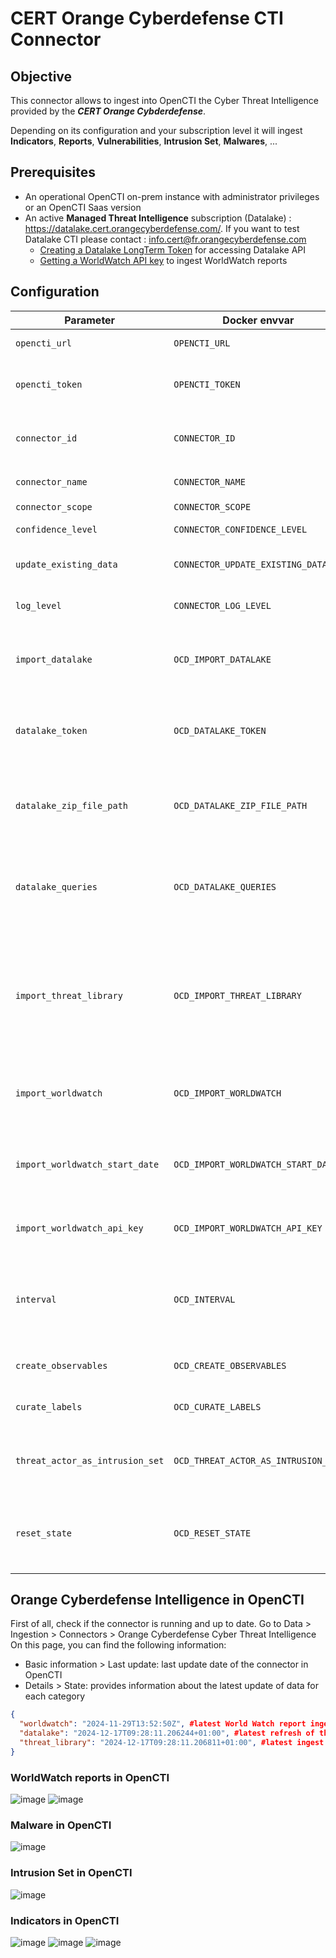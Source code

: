 # CERT Orange Cyberdefense CTI Connector

## Objective

This connector allows to ingest into OpenCTI the Cyber Threat Intelligence provided by the ***CERT Orange Cybderdefense***.

Depending on its configuration and your subscription level it will ingest **Indicators**, **Reports**, **Vulnerabilities**, **Intrusion Set**, **Malwares**, ...

## Prerequisites
- An operational OpenCTI on-prem instance with administrator privileges or an OpenCTI Saas version
- An active **Managed Threat Intelligence** subscription (Datalake) : https://datalake.cert.orangecyberdefense.com/. If you want to test Datalake CTI please contact : info.cert@fr.orangecyberdefense.com 
  - [Creating a Datalake LongTerm Token](https://datalake.cert.orangecyberdefense.com/gui/my-account) for accessing Datalake API
  - [Getting a WorldWatch API key](https://api-ww.cert.orangecyberdefense.com/api/docs) to ingest WorldWatch reports

## Configuration

| Parameter                       | Docker envvar                       | Mandatory | Description                                                                                                                                                                                                                                                     |
|---------------------------------|-------------------------------------|-----------|-----------------------------------------------------------------------------------------------------------------------------------------------------------------------------------------------------------------------------------------------------------------|
| `opencti_url`                   | `OPENCTI_URL`                       | Yes       | The URL of the OpenCTI platform.                                                                                                                                                                                                                                |
| `opencti_token`                 | `OPENCTI_TOKEN`                     | Yes       | The default admin token configured in the OpenCTI platform parameters file.                                                                                                                                                                                     |
| `connector_id`                  | `CONNECTOR_ID`                      | Yes       | A valid arbitrary `UUIDv4` that must be unique for this connector.                                                                                                                                                                                              |
| `connector_name`                | `CONNECTOR_NAME`                    | Yes       | `Orange Cyberdefense Cyber Threat Intelligence`                                                                                                                                                                                                                 |
| `connector_scope`               | `CONNECTOR_SCOPE`                   | Yes       | `ocd`                                                                                                                                                                                                                                                           |
| `confidence_level`              | `CONNECTOR_CONFIDENCE_LEVEL`        | Yes       | Set the confidence level for this data.                                                                                                                                                                                                                         |
| `update_existing_data`          | `CONNECTOR_UPDATE_EXISTING_DATA`    | Yes       | Update data already ingested into the platform.                                                                                                                                                                                                                 |
| `log_level`                     | `CONNECTOR_LOG_LEVEL`               | No        | Log output for the connector. Defaults to `INFO`.                                                                                                                                                                                                               |
| `import_datalake`               | `OCD_IMPORT_DATALAKE`               | Yes       | Set if you want to ingest indicators collections from the Datalake. Defaults to `True`.                                                                                                                                                                         |
| `datalake_token`                | `OCD_DATALAKE_TOKEN`                | No        | Long Term Token used to access Datalake API. Mandatory if `OCD_IMPORT_DATALAKE` set to `True`.                                                                                                                                                                  |
| `datalake_zip_file_path`        | `OCD_DATALAKE_ZIP_FILE_PATH`        | No        | Path were temporary ZIP files will be saved. Defaults to `/opt/opencti-connector-orange-cyberdefense`.                                                                                                                                                          |
| `datalake_queries`              | `OCD_DATALAKE_QUERIES`              | No        | List of search `query_hash` for indicator's collection you want to ingest. Mandatory if `OCD_IMPORT_DATALAKE` set to `True`.                                                                                                                                    |
| `import_threat_library`         | `OCD_IMPORT_THREAT_LIBRARY`         | Yes       | If `True`, at each run the latest 500 entries (Malware, Intrusion Set, Tools, Attack Patterns, Vulnerabilities, ...) from the [Datalake Threat Library](https://datalake.cert.orangecyberdefense.com/gui/threats-library) will be ingested. Defaults to `True`. |
| `import_worldwatch`             | `OCD_IMPORT_WORLDWATCH`             | Yes       | If `True`, World Watch reports will be ingested into OpenCTI. Defaults to `True`.                                                                                                                                                                               |
| `import_worldwatch_start_date`  | `OCD_IMPORT_WORLDWATCH_START_DATE`  | No        | Start date for import of World Watch reports. Defaults to `2022-01-01`. Mandatory if `OCD_IMPORT_WORLDWATCH` set to `True`.                                                                                                                                     |
| `import_worldwatch_api_key`     | `OCD_IMPORT_WORLDWATCH_API_KEY`     | No        | WorldWatch API Key. Mandatory if `OCD_IMPORT_WORLDWATCH` set to `True`.                                                                                                                                                                                         |
| `interval`                      | `OCD_INTERVAL`                      | Yes       | Time interval in minutes defining the frequency of the data ingestion process. Minimum recommended `30`. Defaults to `30`.                                                                                                                                      |
| `create_observables`            | `OCD_CREATE_OBSERVABLES`            | No        | Create observables from indicators. Defaults to `True`.                                                                                                                                                                                                         |
| `curate_labels`                 | `OCD_CURATE_LABELS`                 | No        | Adapt Datalake CTI tags as STIX labels. Defaults to `True`.                                                                                                                                                                                                     |
| `threat_actor_as_intrusion_set` | `OCD_THREAT_ACTOR_AS_INTRUSION_SET` | No        | Transform Threat Actor objects from Datalake to Intrusion Set objects. Defaults to `True`.                                                                                                                                                                      |
| `reset_state`                   | `OCD_RESET_STATE`                   | No        | Force the use of the start date from the config instead of getting the state saved in OpenCTI. Defaults to `False`.                                                                                                                                             |

## Orange Cyberdefense Intelligence in OpenCTI

First of all, check if the connector is running and up to date.
Go to Data > Ingestion > Connectors > Orange Cyberdefense Cyber Threat Intelligence
On this page, you can find the following information:
- Basic information > Last update: last update date of the connector in OpenCTI
- Details > State: provides information about the latest update of data for each category
```json
{
  "worldwatch": "2024-11-29T13:52:50Z", #latest World Watch report ingested
  "datalake": "2024-12-17T09:28:11.206244+01:00", #latest refresh of the indicators ingested from "datalake_queries"
  "threat_library": "2024-12-17T09:28:11.206811+01:00", #latest ingest of the threat library entities
}
```
### WorldWatch reports in OpenCTI
![image](./media/Report.png)
![image](./media/Report_2.png)

### Malware in OpenCTI
![image](./media/Malware.png)

### Intrusion Set in OpenCTI
![image](./media/Intrusion_set.png)

### Indicators in OpenCTI
![image](./media/Indicator_1.png)
![image](./media/Indicator_2.png)
![image](./media/Indicator_3.png)